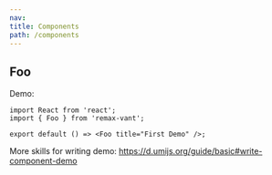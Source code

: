 ```yaml
---
nav:
title: Components
path: /components
---
```


## Foo

Demo:

```tsx
import React from 'react';
import { Foo } from 'remax-vant';

export default () => <Foo title="First Demo" />;
```

More skills for writing demo: https://d.umijs.org/guide/basic#write-component-demo

